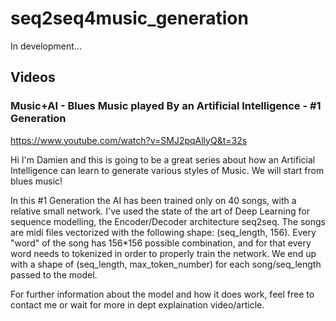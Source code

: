 # seq2seq4music_generation
In development...

## Videos
### Music+AI - Blues Music played By an Artificial Intelligence - #1 Generation 
https://www.youtube.com/watch?v=SMJ2pqAllyQ&t=32s

Hi I'm Damien and this is going to be a great series about how an Artificial Intelligence can learn to generate various styles of Music. We will start from blues music!

In this #1 Generation the AI has been trained only on 40 songs, with a relative small network. I've used the state of the art of Deep Learning for sequence modelling, the Encoder/Decoder architecture seq2seq.
The songs are midi files vectorized with the following shape: (seq_length, 156). Every "word" of the song has 156*156 possible combination, and for that every word needs to tokenized in order to properly train the network. We end up with a shape of (seq_length, max_token_number) for each song/seq_length passed to the model.

For further information about the model and how it does work, feel free to contact me or wait for more in dept explaination video/article. 

